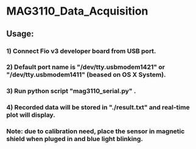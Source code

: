 # MAG3110_Data_Acquisition
## Usage:
### 1) Connect Fio v3 developer board from USB port. 
### 2) Default port name is "/dev/tty.usbmodem1421" or "/dev/tty.usbmodem1411" (beased on OS X System).
### 3) Run python script "mag3110_serial.py" .
### 4) Recorded data will be stored in "./result.txt" and real-time plot will display.
###
### Note: due to calibration need, place the sensor in magnetic shield when pluged in and blue light blinking. 
